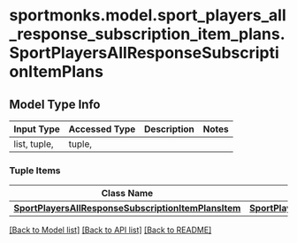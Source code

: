 # sportmonks.model.sport_players_all_response_subscription_item_plans.SportPlayersAllResponseSubscriptionItemPlans

## Model Type Info
Input Type | Accessed Type | Description | Notes
------------ | ------------- | ------------- | -------------
list, tuple,  | tuple,  |  | 

### Tuple Items
Class Name | Input Type | Accessed Type | Description | Notes
------------- | ------------- | ------------- | ------------- | -------------
[**SportPlayersAllResponseSubscriptionItemPlansItem**](SportPlayersAllResponseSubscriptionItemPlansItem.md) | [**SportPlayersAllResponseSubscriptionItemPlansItem**](SportPlayersAllResponseSubscriptionItemPlansItem.md) | [**SportPlayersAllResponseSubscriptionItemPlansItem**](SportPlayersAllResponseSubscriptionItemPlansItem.md) |  | 

[[Back to Model list]](../../README.md#documentation-for-models) [[Back to API list]](../../README.md#documentation-for-api-endpoints) [[Back to README]](../../README.md)

